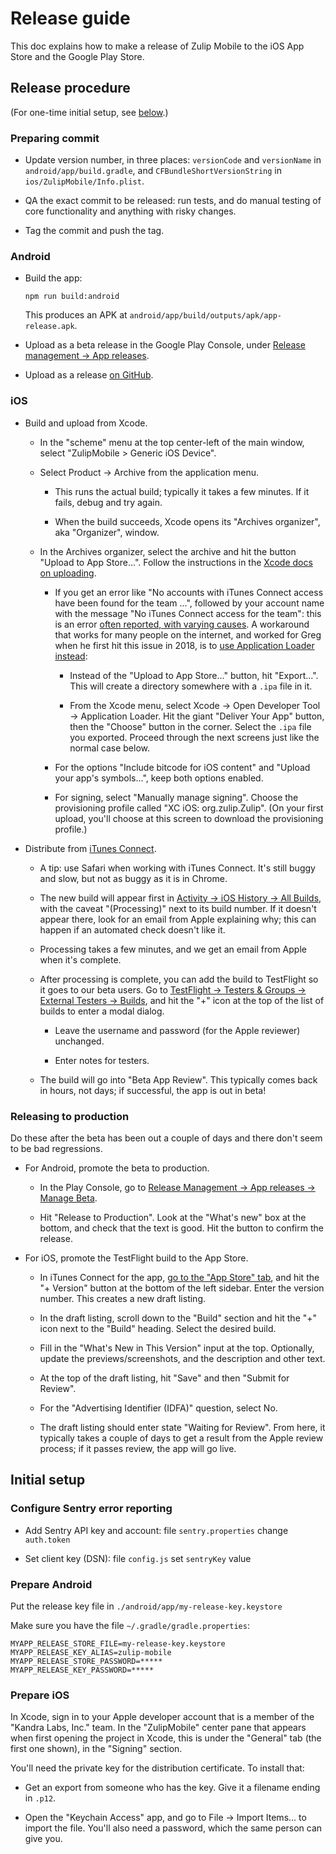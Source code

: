 # Release guide

This doc explains how to make a release of Zulip Mobile to the
iOS App Store and the Google Play Store.

## Release procedure

(For one-time initial setup, see [below](#initial-setup).)

### Preparing commit

* Update version number, in three places: `versionCode` and
  `versionName` in `android/app/build.gradle`, and
  `CFBundleShortVersionString` in `ios/ZulipMobile/Info.plist`.

* QA the exact commit to be released: run tests, and do manual testing
  of core functionality and anything with risky changes.

* Tag the commit and push the tag.

### Android

* Build the app:

  ```
  npm run build:android
  ```

  This produces an APK at `android/app/build/outputs/apk/app-release.apk`.

* Upload as a beta release in the Google Play Console, under
  [Release management -> App releases](https://play.google.com/apps/publish/#ManageReleasesPlace:p=com.zulipmobile&appid=4976350040864490411).

* Upload as a release
  [on GitHub](https://github.com/zulip/zulip-mobile/releases).

### iOS

* Build and upload from Xcode.

  * In the "scheme" menu at the top center-left of the main window,
    select "ZulipMobile > Generic iOS Device".

  * Select Product -> Archive from the application menu.

    * This runs the actual build; typically it takes a few minutes.
      If it fails, debug and try again.

    * When the build succeeds, Xcode opens its "Archives organizer",
      aka "Organizer", window.

  * In the Archives organizer, select the archive and hit the button
    "Upload to App Store...".  Follow the instructions in the [Xcode
    docs on uploading][xcode-upload].

    * If you get an error like "No accounts with iTunes Connect access have
      been found for the team ...", followed by your account name with the
      message "No iTunes Connect access for the team": this is an error
      [often reported, with varying causes][so-xcode-upload-fail].  A
      workaround that works for many people on the internet, and worked for
      Greg when he first hit this issue in 2018, is to [use Application
      Loader instead][application-loader]:

      * Instead of the "Upload to App Store..." button, hit "Export...".
        This will create a directory somewhere with a `.ipa` file in it.

      * From the Xcode menu, select Xcode -> Open Developer Tool ->
        Application Loader.  Hit the giant "Deliver Your App" button, then
        the "Choose" button in the corner.  Select the `.ipa` file you
        exported.  Proceed through the next screens just like the normal
        case below.

    * For the options "Include bitcode for iOS content" and "Upload
      your app's symbols...", keep both options enabled.

    * For signing, select "Manually manage signing".  Choose the
      provisioning profile called "XC iOS: org.zulip.Zulip".
      (On your first upload, you'll choose at this screen to download
      the provisioning profile.)

[xcode-upload]: https://help.apple.com/xcode/mac/9.0/#/dev442d7f2ca
[so-xcode-upload-fail]: https://stackoverflow.com/questions/46231372/xcode-8-3-3-no-accounts-with-itunes-connect-access
[application-loader]: https://help.apple.com/itc/apploader/#/apdATD1E12-D1E1A1303-D1E12A1126

* Distribute from [iTunes Connect][itunes-connect].

  * A tip: use Safari when working with iTunes Connect.  It's still
    buggy and slow, but not as buggy as it is in Chrome.

  * The new build will appear first in
    [Activity -> iOS History -> All Builds][itc-builds], with the
    caveat "(Processing)" next to its build number.  If it doesn't
    appear there, look for an email from Apple explaining why; this
    can happen if an automated check doesn't like it.

  * Processing takes a few minutes, and we get an email from Apple
    when it's complete.

  * After processing is complete, you can add the build to TestFlight
    so it goes to our beta users.  Go to [TestFlight ->
    Testers & Groups -> External Testers -> Builds][itc-external-builds],
    and hit the "+" icon at the top of the list of builds to enter a
    modal dialog.

    * Leave the username and password (for the Apple reviewer)
      unchanged.

    * Enter notes for testers.

  * The build will go into "Beta App Review".  This typically comes
    back in hours, not days; if successful, the app is out in beta!

[itunes-connect]: https://itunesconnect.apple.com/
[itc-builds]: https://itunesconnect.apple.com/WebObjects/iTunesConnect.woa/ra/ng/app/1203036395/activity/ios/builds
[itc-external-builds]: https://itunesconnect.apple.com/WebObjects/iTunesConnect.woa/ra/ng/app/1203036395/testflight?section=group&subsection=builds&id=1bf18c25-da12-4bad-8384-9dd872ce447f

### Releasing to production

Do these after the beta has been out a couple of days and there don't
seem to be bad regressions.

* For Android, promote the beta to production.

  * In the Play Console, go to [Release Management -> App releases ->
    Manage Beta][play-manage-beta].

  * Hit "Release to Production".  Look at the "What's new" box at the bottom,
    and check that the text is good.  Hit the button to confirm the release.

[play-manage-beta]: https://play.google.com/apps/publish/?account=8060868091387311598#ManageReleaseTrackPlace:p=com.zulipmobile&releaseTrackId=4697711623380261182

* For iOS, promote the TestFlight build to the App Store.

  * In iTunes Connect for the app, [go to the "App Store" tab][itc-main], and
    hit the "+ Version" button at the bottom of the left sidebar.  Enter the
    version number.  This creates a new draft listing.

  * In the draft listing, scroll down to the "Build" section and hit the "+"
    icon next to the "Build" heading.  Select the desired build.

  * Fill in the "What's New in This Version" input at the top.  Optionally,
    update the previews/screenshots, and the description and other text.

  * At the top of the draft listing, hit "Save" and then "Submit for Review".

  * For the "Advertising Identifier (IDFA)" question, select No.

  * The draft listing should enter state "Waiting for Review".  From here,
    it typically takes a couple of days to get a result from the Apple review
    process; if it passes review, the app will go live.

[itc-main]: https://itunesconnect.apple.com/WebObjects/iTunesConnect.woa/ra/ng/app/1203036395

## Initial setup

### Configure Sentry error reporting

* Add Sentry API key and account: file `sentry.properties` change `auth.token`

* Set client key (DSN): file `config.js` set `sentryKey` value

### Prepare Android

Put the release key file in `./android/app/my-release-key.keystore`

Make sure you have the file `~/.gradle/gradle.properties`:
```
MYAPP_RELEASE_STORE_FILE=my-release-key.keystore
MYAPP_RELEASE_KEY_ALIAS=zulip-mobile
MYAPP_RELEASE_STORE_PASSWORD=*****
MYAPP_RELEASE_KEY_PASSWORD=*****
```

### Prepare iOS

In Xcode, sign in to your Apple developer account that is a member of
the "Kandra Labs, Inc." team.  In the "ZulipMobile" center pane that
appears when first opening the project in Xcode, this is under the
"General" tab (the first one shown), in the "Signing" section.

You'll need the private key for the distribution certificate.  To
install that:

* Get an export from someone who has the key.  Give it a filename
  ending in `.p12`.

* Open the "Keychain Access" app, and go to File -> Import Items... to
  import the file.  You'll also need a password, which the same person
  can give you.
